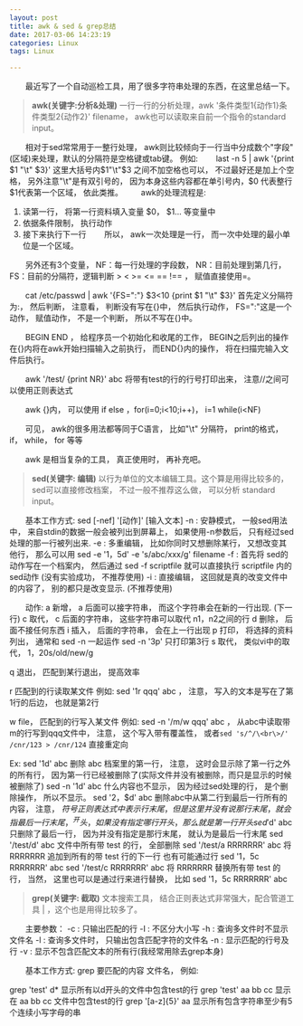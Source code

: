 ```yaml
---
layout: post
title: awk & sed & grep总结
date: 2017-03-06 14:23:19
categories: Linux
tags: Linux

---
```


　　最近写了一个自动巡检工具，用了很多字符串处理的东西，在这里总结一下。
  
>**awk(关键字:分析&处理)** 一行一行的分析处理，awk '条件类型1{动作1}条件类型2{动作2}' filename， awk也可以读取来自前一个指令的standard input。

　　相对于sed常常用于一整行处理， awk则比较倾向于一行当中分成数个"字段"(区域)来处理，默认的分隔符是空格键或tab键。
例如:
　　last -n 5 \| awk '{print $1 "\t" $3}' 这里大括号内$1"\t"$3 之间不加空格也可以， 不过最好还是加上个空格， 另外注意"\t"是有双引号的， 因为本身这些内容都在单引号内，$0 代表整行 $1代表第一个区域， 依此类推。
　　awk的处理流程是:
1. 读第一行， 将第一行资料填入变量 $0， $1... 等变量中
2. 依据条件限制， 执行动作
3. 接下来执行下一行
　　所以， awk一次处理是一行， 而一次中处理的最小单位是一个区域。
  
　　另外还有3个变量， NF：每一行处理的字段数， NR：目前处理到第几行，FS：目前的分隔符，逻辑判断 > < >= <= == !== ， 赋值直接使用=。
<!--more -->

　　cat /etc/passwd \| awk '{FS=":"} $3<10 {print $1 "\t" $3}' 首先定义分隔符为:， 然后判断， 注意看， 判断没有写在{}中， 然后执行动作， FS=":"这是一个动作， 赋值动作， 不是一个判断， 所以不写在{}中。
  
　　BEGIN END ， 给程序员一个初始化和收尾的工作， BEGIN之后列出的操作在{}内将在awk开始扫描输入之前执行， 而END{}内的操作， 将在扫描完输入文件后执行。
  
　　awk '/test/ {print NR}' abc 将带有test的行的行号打印出来， 注意//之间可以使用正则表达式
  
　　awk {}内， 可以使用 if else ，for(i=0;i<10;i++)， i=1 while(i<NF)
  
　　可见， awk的很多用法都等同于C语言， 比如"\t" 分隔符， print的格式， if， while， for 等等

　　awk 是相当复杂的工具， 真正使用时， 再补充吧。

 

>**sed(关键字: 编辑)** 以行为单位的文本编辑工具。这个算是用得比较多的，sed可以直接修改档案， 不过一般不推荐这么做， 可以分析 standard input。

　　基本工作方式: sed [-nef] '[动作]' [输入文本]
-n : 安静模式， 一般sed用法中， 来自stdin的数据一般会被列出到屏幕上， 如果使用-n参数后， 只有经过sed处理的那一行被列出来.
-e : 多重编辑， 比如你同时又想删除某行， 又想改变其他行， 那么可以用 sed -e '1，5d' -e 's/abc/xxx/g' filename
-f : 首先将 sed的动作写在一个档案内， 然后通过 sed -f scriptfile 就可以直接执行 scriptfile 内的sed动作 (没有实验成功， 不推荐使用)
-i : 直接编辑， 这回就是真的改变文件中的内容了， 别的都只是改变显示. (不推荐使用)

　　动作:
a 新增， a 后面可以接字符串， 而这个字符串会在新的一行出现. (下一行)
c 取代， c 后面的字符串， 这些字符串可以取代 n1，n2之间的行
d 删除， 后面不接任何东西
i 插入， 后面的字符串， 会在上一行出现
p 打印， 将选择的资料列出， 通常和 sed -n 一起运作 sed -n '3p' 只打印第3行
s 取代， 类似vi中的取代， 1，20s/old/new/g

q 退出， 匹配到某行退出， 提高效率

r 匹配到的行读取某文件 例如: sed '1r qqq' abc ， 注意， 写入的文本是写在了第1行的后边， 也就是第2行

w file， 匹配到的行写入某文件  例如: sed -n '/m/w qqq' abc ， 从abc中读取带m的行写到qqq文件中， 注意， 这个写入带有覆盖性，
或者`sed 's/^/\<br\>/' /cnr/123 > /cnr/124` 直接重定向

Ex:
sed '1d' abc 删除 abc 档案里的第一行， 注意， 这时会显示除了第一行之外的所有行， 因为第一行已经被删除了(实际文件并没有被删除，而只是显示的时候被删除了)
sed -n '1d' abc 什么内容也不显示， 因为经过sed处理的行， 是个删除操作， 所以不显示。
sed '2，$d' abc 删除abc中从第二行到最后一行所有的内容， 注意， $符号正则表达式中表示行末尾， 但是这里并没有说那行末尾， 就会指最后一行末尾， ^开头， 如果没有指定哪行开头， 那么就是第一行开头
sed '$d' abc 只删除了最后一行， 因为并没有指定是那行末尾， 就认为是最后一行末尾
sed '/test/d' abc 文件中所有带 test 的行， 全部删除
sed '/test/a RRRRRRR' abc 将 RRRRRRR 追加到所有的带 test 行的下一行 也有可能通过行 sed '1，5c RRRRRRR' abc
sed '/test/c RRRRRRR' abc 将 RRRRRRR 替换所有带 test 的行， 当然， 这里也可以是通过行来进行替换， 比如 sed '1，5c RRRRRRR' abc



>**grep(关键字: 截取)** 文本搜索工具， 结合正则表达式非常强大，配合管道工具 | ，这个也是用得比较多了。

　　主要参数：
-c : 只输出匹配的行
-I : 不区分大小写
-h : 查询多文件时不显示文件名
-l : 查询多文件时， 只输出包含匹配字符的文件名
-n : 显示匹配的行号及行
-v : 显示不包含匹配文本的所有行(我经常用除去grep本身)

　　基本工作方式: grep 要匹配的内容 文件名， 例如:
  
grep 'test' d\* 显示所有以d开头的文件中包含test的行
grep 'test' aa bb cc 显示在 aa bb cc 文件中包含test的行
grep '[a-z]\{5}\' aa 显示所有包含字符串至少有5个连续小写字母的串